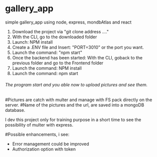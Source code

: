 # gallery_app
simple gallery_app using node, express, mondbAtlas and react

1. Download the project via "git clone address ...."
2. With the CLI, go to the downloaded folder
3. Launch: NPM install
4. Create a .ENV file and Insert: "PORT=3010" or the port you want.
5. Launch the command: "npm start"
6. Once the backend has been started: With the CLI, goback to the previous folder and go to the Frontend folder
7. Launch the command: NPM install
6. Launch the command: npm start

###### The program start and you able now to upload pictures and see them. ######
#Pictures are catch with multer and manage with FS pack directly on the server.
#Name of the pictures and the url, are saved into a mongoDB database.

I dev this project only for training purpose in a short time to see the possibility of multer with express.

#Possible enhancements, i see:
- Error management could be improved
- Authorization option with token
